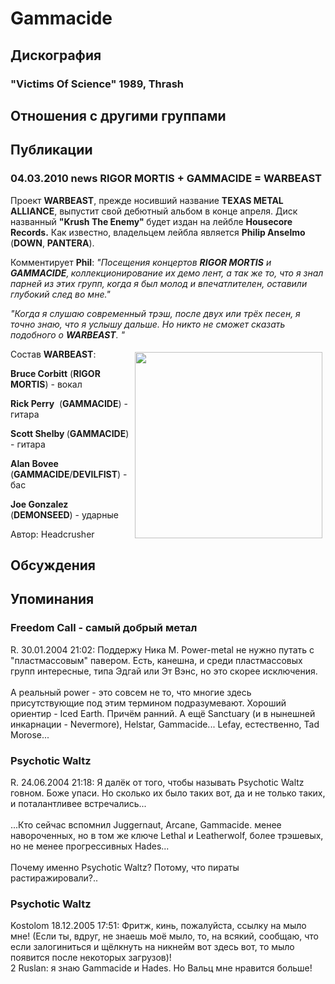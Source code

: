 # Gammacide



## Дискография

### "Victims Of Science" 1989, Thrash




## Отношения с другими группами


## Публикации

### 04.03.2010 news RIGOR MORTIS + GAMMACIDE &#x3D; WARBEAST

<P>Проект <STRONG>WARBEAST</STRONG>, прежде носивший название <STRONG>TEXAS METAL ALLIANCE</STRONG>, выпустит свой дебютный альбом в конце апреля. Диск названный <STRONG>"Krush The Enemy" </STRONG>будет издан на лейбле <STRONG>Housecore Records.</STRONG> Как известно, владельцем лейбла является <STRONG>Philip Anselmo</STRONG> (<STRONG>DOWN</STRONG>, <STRONG>PANTERA</STRONG>).</P>
<P>Комментирует <STRONG>Phil</STRONG>: <EM>"Посещения концертов <STRONG>RIGOR MORTIS</STRONG> и <STRONG>GAMMACIDE</STRONG>,<STRONG> </STRONG>коллекционирование&nbsp;их&nbsp;демо лент,&nbsp;а так же то, что я знал парней из этих групп, когда я был молод и&nbsp;впечатлителен, оставили глубокий&nbsp;след во мне."</EM></P>
<P><EM>"Когда я слушаю современный трэш, после двух или трёх песен, я точно знаю, что я услышу дальше. Но никто не сможет сказать подобного о <STRONG>WARBEAST</STRONG>. "</EM></P>
<P><IMG border=0 hspace=5 alt="" vspace=5 align=right src="/images/news_rus/2010.03/16335.jpg" width=300 height=298>Состав <STRONG>WARBEAST</STRONG>:</P>
<P><STRONG>Bruce Corbitt</STRONG> (<STRONG>RIGOR MORTIS</STRONG>) - вокал</P>
<P><STRONG>Rick Perry</STRONG>&nbsp; (<STRONG>GAMMACIDE</STRONG>) - гитара</P>
<P><STRONG>Scott Shelby </STRONG>(<STRONG>GAMMACIDE</STRONG>) - гитара</P>
<P><STRONG>Alan Bovee</STRONG> (<STRONG>GAMMACIDE</STRONG>/<B itxtvisited="1">DEVILFIST</B>) - бас</P>
<P><STRONG>Joe Gonzalez</STRONG> (<STRONG>DEMONSEED</STRONG>) - ударные</P>
Автор: Headcrusher


## Обсуждения


## Упоминания

### Freedom Call - самый добрый метал

R. 30.01.2004 21:02:
Поддержу Ника М. Power-metal не нужно путать с "пластмассовым" павером. Есть, канешна, и среди пластмассовых групп интересные, типа Эдгай или Эт Вэнс, но это скорее исключения.<BR><BR>А реальный power - это совсем не то, что многие здесь присутствующие под этим термином подразумевают. Хороший ориентир - Iced Earth. Причём ранний. А ещё Sanctuary (и в нынешней инкарнации - Nevermore), Helstar, Gammacide... Lefay, естественно, Tad Morose... 

### Psychotic Waltz

R. 24.06.2004 21:18:
Я далёк от того, чтобы называть Psychotic Waltz говном. Боже упаси. Но сколько их было таких вот, да и не только таких, и поталантливее встречались...<BR><BR>...Кто сейчас вспомнил Juggernaut, Arcane, Gammacide. менее навороченных, но в том же ключе Lethal и Leatherwolf, более трэшевых, но не менее прогрессивных Hades...<BR><BR>Почему именно Psychotic Waltz? Потому, что пираты растиражировали?..

### Psychotic Waltz

Kostolom 18.12.2005 17:51:
Фритж, кинь, пожалуйста, ссылку на мыло мне! (Если ты, вдруг, не знаешь моё мыло, то, на всякий, сообщаю, что если залогиниться и щёлкнуть на никнейм вот здесь вот, то мыло появится после некоторых загрузов)!<BR>2 Ruslan: я знаю Gammacide и Hades. Но Вальц мне нравится больше!

